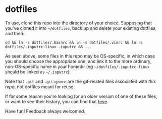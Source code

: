 # dotfiles

To use, clone this repo into the directory of your choice. Supposing that you've cloned it into `~/dotfiles`, back up and delete your existing dotfiles, and then:

```
cd && ln -s dotfiles/.bashrc && ln -s dotfiles/.vimrc && ln -s dotfiles/.inputrc-linux .inputrc && ...
```

As seen above, some files in this repo may be OS-specific, in which case you should choose the appropriate one, and link it to the more ordinary, non-OS-specific name in your homedir (eg `~/dotfiles/.inputrc-linux` should be linked as `~/.inputrc`).

Note that `.git` and `.gitignore` are the git-related files associated with *this repo*, not dotfiles meant for reuse.

If for some reason you're looking for an older version of one of these files, or want to see their history, you can find that [here](https://github.com/eggsyntax/dotfiles-old).

Have fun! Feedback always welcomed.

